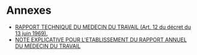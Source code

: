 # Annexes

- [RAPPORT TECHNIQUE DU MEDECIN DU TRAVAIL (Art. 12 du décret du 13 juin 1969).](rapport-technique-du-medecin-du-travail-art-12)
- [NOTE EXPLICATIVE POUR L'ETABLISSEMENT DU RAPPORT ANNUEL DU MEDECIN DU TRAVAIL](note-explicative-pour-l-etablissement-du-rapport-annuel-du-medecin-du-travail)
